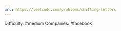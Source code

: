 ```yaml
---
url: https://leetcode.com/problems/shifting-letters
---
```


Difficulty: #medium
Companies: #facebook